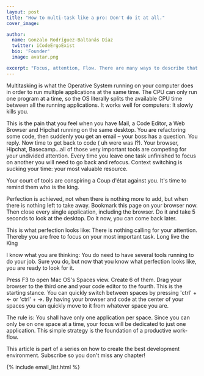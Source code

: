 ```yaml
---
layout: post
title: "How to multi-task like a pro: Don't do it at all."
cover_image:

author:
  name: Gonzalo Rodríguez-Baltanás Díaz
  twitter: iCodeErgoExist
  bio: 'Founder'
  image: avatar.png

excerpt: "Focus, attention, Flow. There are many ways to describe that sacred moment when you can get things done quick, fast and well. This article is the first on a series on how to create the best development environment"
---
```


Multitasking is what the Operative System running on your computer does in order to run multiple applications at the same time. The CPU can only run one program at a time, so the OS literally splits the available CPU time between all the running applications. It works well for computers: It slowly kills you.

This is the pain that you feel when you have Mail, a Code Editor, a Web Browser and Hipchat running on the same desktop. You are refactoring some code, then suddenly you get an email – your boss has a question. You reply. Now time to get back to code ( uh were was I?). Your browser, Hipchat, Basecamp...all of those very important tools are competing for your undivided attention. Every time you leave one task unfinished to focus on another you will need to go back and refocus. Context switching is sucking your time: your most valuable resource.

Your court of tools are conspiring a Coup d'état against you. It's time to remind them who is the king.

Perfection is achieved, not when there is nothing more to add, but when there is nothing left to take away. Bookmark this page on your browser now. Then close every single application, including the browser. Do it and take 5 seconds to look at the desktop. Do it now, you can come back later.

This is what perfection looks like: There is nothing calling for your attention. Thereby you are free to focus on your most important task. Long live the King

I know what you are thinking: You do need to have several tools running to do your job. Sure you do, but now that you know what perfection looks like, you are ready to look for it.

Press F3 to open Mac OS's Spaces view. Create 6 of them. Drag your browser to the third one and your code editor to the fourth. This is the starting stance. You can quickly switch between spaces by pressing 'ctrl' + ←  or 'ctrl' + →. By having your browser and code at the center of your spaces you can quickly move to it from whatever space you are.

The rule is: You shall have only one application per space. Since you can only be on one space at a time, your focus will be dedicated to just one application. This simple strategy is the foundation of a productive work-flow.

This article is part of a series on how to create the best development environment. Subscribe so you don't miss any chapter!

{% include email_list.html %}